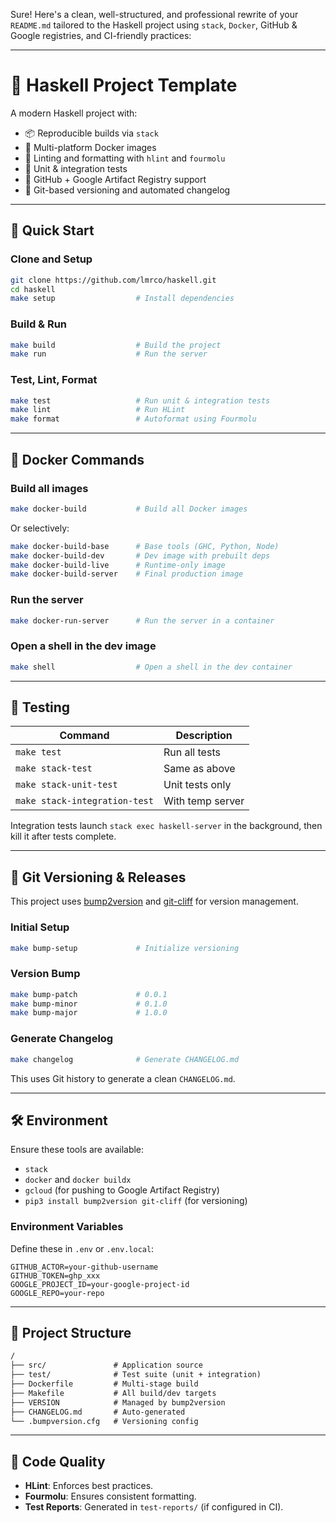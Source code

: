 Sure! Here's a clean, well-structured, and professional rewrite of your `README.md` tailored to the Haskell project using `stack`, `Docker`, GitHub & Google registries, and CI-friendly practices:

---

# 🧪 Haskell Project Template

A modern Haskell project with:

* 📦 Reproducible builds via `stack`
* 🐳 Multi-platform Docker images
* 🧹 Linting and formatting with `hlint` and `fourmolu`
* 🧪 Unit & integration tests
* 🚀 GitHub + Google Artifact Registry support
* 🔖 Git-based versioning and automated changelog

---

## 🚀 Quick Start

### Clone and Setup

```bash
git clone https://github.com/lmrco/haskell.git
cd haskell
make setup                  # Install dependencies
```

### Build & Run

```bash
make build                  # Build the project
make run                    # Run the server
```

### Test, Lint, Format

```bash
make test                   # Run unit & integration tests
make lint                   # Run HLint
make format                 # Autoformat using Fourmolu
```

---

## 🐳 Docker Commands

### Build all images

```bash
make docker-build           # Build all Docker images
```

Or selectively:

```bash
make docker-build-base      # Base tools (GHC, Python, Node)
make docker-build-dev       # Dev image with prebuilt deps
make docker-build-live      # Runtime-only image
make docker-build-server    # Final production image
```

### Run the server

```bash
make docker-run-server      # Run the server in a container
```

### Open a shell in the dev image

```bash
make shell                  # Open a shell in the dev container
```

---

## 🧪 Testing

| Command                       | Description      |
| ----------------------------- | ---------------- |
| `make test`                   | Run all tests    |
| `make stack-test`             | Same as above    |
| `make stack-unit-test`        | Unit tests only  |
| `make stack-integration-test` | With temp server |

Integration tests launch `stack exec haskell-server` in the background, then kill it after tests complete.

---

## 🔖 Git Versioning & Releases

This project uses [bump2version](https://github.com/c4urself/bump2version) and [git-cliff](https://github.com/orhun/git-cliff) for version management.

### Initial Setup

```bash
make bump-setup             # Initialize versioning
```

### Version Bump

```bash
make bump-patch             # 0.0.1
make bump-minor             # 0.1.0
make bump-major             # 1.0.0
```

### Generate Changelog

```bash
make changelog              # Generate CHANGELOG.md
```

This uses Git history to generate a clean `CHANGELOG.md`.

---

## 🛠 Environment

Ensure these tools are available:

* `stack`
* `docker` and `docker buildx`
* `gcloud` (for pushing to Google Artifact Registry)
* `pip3 install bump2version git-cliff` (for versioning)

### Environment Variables

Define these in `.env` or `.env.local`:

```env
GITHUB_ACTOR=your-github-username
GITHUB_TOKEN=ghp_xxx
GOOGLE_PROJECT_ID=your-google-project-id
GOOGLE_REPO=your-repo
```

---

## 📁 Project Structure

```txt
/
├── src/               # Application source
├── test/              # Test suite (unit + integration)
├── Dockerfile         # Multi-stage build
├── Makefile           # All build/dev targets
├── VERSION            # Managed by bump2version
├── CHANGELOG.md       # Auto-generated
└── .bumpversion.cfg   # Versioning config
```

---

## 🧹 Code Quality

* **HLint**: Enforces best practices.
* **Fourmolu**: Ensures consistent formatting.
* **Test Reports**: Generated in `test-reports/` (if configured in CI).
